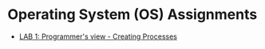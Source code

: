 # Operating System (OS) Assignments

* [LAB 1: Programmer's view - Creating Processes](lab1/README.md)